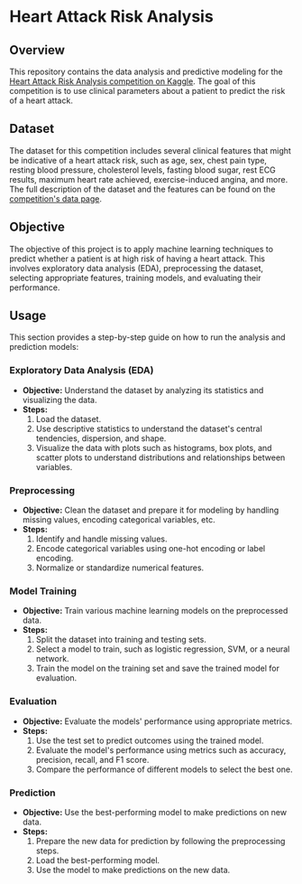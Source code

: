 # Heart Attack Risk Analysis

## Overview
This repository contains the data analysis and predictive modeling for the [Heart Attack Risk Analysis competition on Kaggle](https://www.kaggle.com/competitions/heart-attack-risk-analysis). The goal of this competition is to use clinical parameters about a patient to predict the risk of a heart attack.

## Dataset
The dataset for this competition includes several clinical features that might be indicative of a heart attack risk, such as age, sex, chest pain type, resting blood pressure, cholesterol levels, fasting blood sugar, rest ECG results, maximum heart rate achieved, exercise-induced angina, and more. The full description of the dataset and the features can be found on the [competition's data page](https://www.kaggle.com/competitions/heart-attack-risk-analysis/data).

## Objective
The objective of this project is to apply machine learning techniques to predict whether a patient is at high risk of having a heart attack. This involves exploratory data analysis (EDA), preprocessing the dataset, selecting appropriate features, training models, and evaluating their performance.

## Usage
This section provides a step-by-step guide on how to run the analysis and prediction models:

### Exploratory Data Analysis (EDA)
- **Objective:** Understand the dataset by analyzing its statistics and visualizing the data.
- **Steps:** 
  1. Load the dataset.
  2. Use descriptive statistics to understand the dataset's central tendencies, dispersion, and shape.
  3. Visualize the data with plots such as histograms, box plots, and scatter plots to understand distributions and relationships between variables.

### Preprocessing
- **Objective:** Clean the dataset and prepare it for modeling by handling missing values, encoding categorical variables, etc.
- **Steps:** 
  1. Identify and handle missing values.
  2. Encode categorical variables using one-hot encoding or label encoding.
  3. Normalize or standardize numerical features.

### Model Training
- **Objective:** Train various machine learning models on the preprocessed data.
- **Steps:** 
  1. Split the dataset into training and testing sets.
  2. Select a model to train, such as logistic regression, SVM, or a neural network.
  3. Train the model on the training set and save the trained model for evaluation.

### Evaluation
- **Objective:** Evaluate the models' performance using appropriate metrics.
- **Steps:** 
  1. Use the test set to predict outcomes using the trained model.
  2. Evaluate the model's performance using metrics such as accuracy, precision, recall, and F1 score.
  3. Compare the performance of different models to select the best one.

### Prediction
- **Objective:** Use the best-performing model to make predictions on new data.
- **Steps:** 
  1. Prepare the new data for prediction by following the preprocessing steps.
  2. Load the best-performing model.
  3. Use the model to make predictions on the new data.

